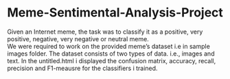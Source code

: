 # Meme-Sentimental-Analysis-Project
Given an Internet meme, the task was to classify it as a positive, very positive, negative, very negative or neutral meme.  
We were required to work on the provided meme’s dataset i.e in sample images folder. The dataset consists of two types of
data. i.e., images and text.
In the untitled.html i displayed the confusion matrix, accuracy, recall, precision and F1-meausre for the classifiers i trained.
